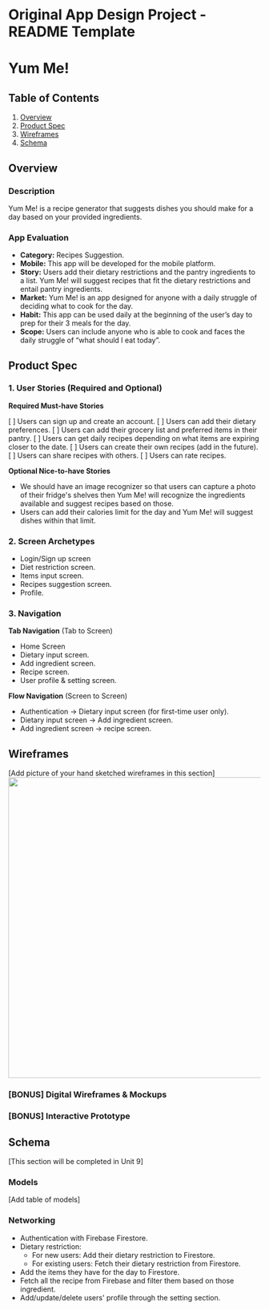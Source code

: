 Original App Design Project - README Template
===

# Yum Me!

## Table of Contents
1. [Overview](#Overview)
1. [Product Spec](#Product-Spec)
1. [Wireframes](#Wireframes)
2. [Schema](#Schema)

## Overview
### Description
Yum Me! is a recipe generator that suggests dishes you should make for a day based on your provided ingredients.

### App Evaluation
- **Category:** Recipes Suggestion.
- **Mobile:** This app will be developed for the mobile platform.
- **Story:** Users add their dietary restrictions and the pantry ingredients to a list. Yum Me! will suggest recipes that fit the dietary restrictions and entail pantry ingredients. 
- **Market:** Yum Me! is an app designed for anyone with a daily struggle of deciding what to cook for the day.
- **Habit:** This app can be used daily at the beginning of the user’s day to prep for their 3 meals for the day.
- **Scope:** Users can include anyone who is able to cook and faces the daily struggle of “what should I eat today”.

## Product Spec

### 1. User Stories (Required and Optional)

**Required Must-have Stories**

[ ] Users can sign up and create an account.
[ ] Users can add their dietary preferences.
[ ] Users can add their grocery list and preferred items in their pantry.
[ ] Users can get daily recipes depending on what items are expiring closer to the date.
[ ] Users can create their own recipes (add in the future).
[ ] Users can share recipes with others.
[ ] Users can rate recipes.


**Optional Nice-to-have Stories**

* We should have an image recognizer so that users can capture a photo of their fridge's shelves then Yum Me! will recognize the ingredients available and suggest recipes based on those.
* Users can add their calories limit for the day and Yum Me! will suggest dishes within that limit.

### 2. Screen Archetypes

* Login/Sign up screen
* Diet restriction screen.
* Items input screen.
* Recipes suggestion screen.
* Profile.

### 3. Navigation

**Tab Navigation** (Tab to Screen)

* Home Screen
* Dietary input screen.
* Add ingredient screen.
* Recipe screen.
* User profile & setting screen.

**Flow Navigation** (Screen to Screen)

* Authentication -> Dietary input screen (for first-time user only).
* Dietary input screen -> Add ingredient screen.
* Add ingredient screen -> recipe screen.


## Wireframes
[Add picture of your hand sketched wireframes in this section]
<img src="YOUR_WIREFRAME_IMAGE_URL" width=600>

### [BONUS] Digital Wireframes & Mockups

### [BONUS] Interactive Prototype

## Schema 
[This section will be completed in Unit 9]
### Models
[Add table of models]
### Networking
- Authentication with Firebase Firestore.
- Dietary restriction:
	- For new users: Add their dietary restriction to Firestore.
	- For existing users: Fetch their dietary restriction from Firestore.
- Add the items they have for the day to Firestore.
- Fetch all the recipe from Firebase and filter them based on those ingredient.
- Add/update/delete users' profile through the setting section.
